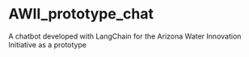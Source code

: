 # AWII_prototype_chat
A chatbot developed with LangChain for the Arizona Water Innovation Initiative as a prototype
